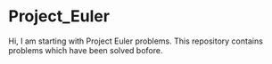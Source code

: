 # Project_Euler
Hi,
I am starting with Project Euler problems.
This repository contains problems which have been solved bofore.
